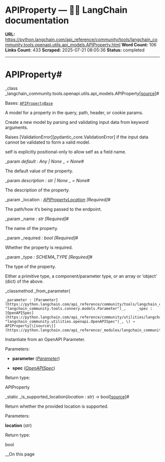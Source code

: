 # APIProperty — 🦜🔗 LangChain  documentation

**URL:** https://python.langchain.com/api_reference/community/tools/langchain_community.tools.openapi.utils.api_models.APIProperty.html
**Word Count:** 106
**Links Count:** 433
**Scraped:** 2025-07-21 08:05:36
**Status:** completed

---

# APIProperty\#

_class _langchain\_community.tools.openapi.utils.api\_models.APIProperty[\[source\]](https://python.langchain.com/api_reference/_modules/langchain_community/tools/openapi/utils/api_models.html#APIProperty)\#     

Bases: [`APIPropertyBase`](https://python.langchain.com/api_reference/community/tools/langchain_community.tools.openapi.utils.api_models.APIPropertyBase.html#langchain_community.tools.openapi.utils.api_models.APIPropertyBase "langchain_community.tools.openapi.utils.api_models.APIPropertyBase")

A model for a property in the query, path, header, or cookie params.

Create a new model by parsing and validating input data from keyword arguments.

Raises \[ValidationError\]\[pydantic\_core.ValidationError\] if the input data cannot be validated to form a valid model.

self is explicitly positional-only to allow self as a field name.

_param _default _: Any | None_ _ = None_\#     

The default value of the property.

_param _description _: str | None_ _ = None_\#     

The description of the property.

_param _location _: [APIPropertyLocation](https://python.langchain.com/api_reference/community/tools/langchain_community.tools.openapi.utils.api_models.APIPropertyLocation.html#langchain_community.tools.openapi.utils.api_models.APIPropertyLocation "langchain_community.tools.openapi.utils.api_models.APIPropertyLocation")_ _\[Required\]_\#     

The path/how it’s being passed to the endpoint.

_param _name _: str_ _\[Required\]_\#     

The name of the property.

_param _required _: bool_ _\[Required\]_\#     

Whether the property is required.

_param _type _: SCHEMA\_TYPE_ _\[Required\]_\#     

The type of the property.

Either a primitive type, a component/parameter type, or an array or ‘object’ \(dict\) of the above.

_classmethod _from\_parameter\(

    _parameter : [Parameter](https://python.langchain.com/api_reference/community/tools/langchain_community.tools.connery.models.Parameter.html#langchain_community.tools.connery.models.Parameter "langchain_community.tools.connery.models.Parameter")_,     _spec : [OpenAPISpec](https://python.langchain.com/api_reference/community/utilities/langchain_community.utilities.openapi.OpenAPISpec.html#langchain_community.utilities.openapi.OpenAPISpec "langchain_community.utilities.openapi.OpenAPISpec")_, \) → APIProperty[\[source\]](https://python.langchain.com/api_reference/_modules/langchain_community/tools/openapi/utils/api_models.html#APIProperty.from_parameter)\#     

Instantiate from an OpenAPI Parameter.

Parameters:     

  * **parameter** \([_Parameter_](https://python.langchain.com/api_reference/community/tools/langchain_community.tools.connery.models.Parameter.html#langchain_community.tools.connery.models.Parameter "langchain_community.tools.connery.models.Parameter")\)

  * **spec** \([_OpenAPISpec_](https://python.langchain.com/api_reference/community/utilities/langchain_community.utilities.openapi.OpenAPISpec.html#langchain_community.utilities.openapi.OpenAPISpec "langchain_community.utilities.openapi.OpenAPISpec")\)

Return type:     

APIProperty

_static _is\_supported\_location\(_location : str_\) → bool[\[source\]](https://python.langchain.com/api_reference/_modules/langchain_community/tools/openapi/utils/api_models.html#APIProperty.is_supported_location)\#     

Return whether the provided location is supported.

Parameters:     

**location** \(_str_\)

Return type:     

bool

__On this page